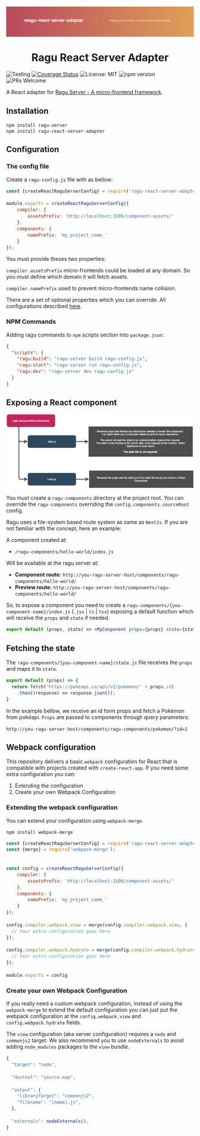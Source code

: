 <p align="center" style="color: #343a40">
  <p align="center" >
    <img src="repository-assets/banner.png" alt="Ragu" align="center" style="max-width: 100%">
  </p>
  <h1 align="center">Ragu React Server Adapter</h1>
</p>

![Testing](https://github.com/ragu-framework/ragu-react-server-adapter/workflows/Testing/badge.svg)
[![Coverage Status](https://coveralls.io/repos/github/ragu-framework/ragu-react-server-adapter/badge.svg?branch=main)](https://coveralls.io/github/ragu-framework/ragu-react-server-adapter?branch=main)
![License: MIT](https://img.shields.io/badge/License-MIT-blue.svg)
![npm version](https://badge.fury.io/js/ragu-react-server-adapter.svg)
![PRs Welcome](https://img.shields.io/badge/PRs-welcome-brightgreen.svg)

A React adapter for [Ragu Server - A micro-frontend framework](https://ragu-framework.github.io).

## Installation

```shell script
npm install ragu-server
npm install ragu-react-server-adapter
```

## Configuration

### The config file
Create a `ragu-config.js` file with as bellow:

```javascript
const {createReactRaguServerConfig} = require('ragu-react-server-adapter/config');

module.exports = createReactRaguServerConfig({
    compiler: {
        assetsPrefix: 'http://localhost:3100/component-assets/'
    },
    components: {
        namePrefix: 'my_project_name_'
    }
});
```

You must provide theses two properties:

`compiler.assetsPrefix` micro-frontends could be loaded at any domain. So you must define which domain it will fetch
assets.

`compiler.namePrefix` used to prevent micro-frontends name collision.

There are a set of optional properties which you can override. All configurations described [here](https://ragu-framework.github.io/ragu/interfaces/_src_config_.raguserverbaseconfig.html).

### NPM Commands

Adding ragu commands to `npm` scripts section into `package.json`:

```json
{
  "scripts": {
    "ragu:build": "ragu-server build ragu-config.js",
    "ragu:start": "ragu-server run ragu-config.js",
    "ragu:dev": "ragu-server dev ragu-config.js"
  }
}
```

## Exposing a React component

![Component structure](repository-assets/component-structure.png)

You must create a `ragu-components` directory at the project root. You can override the `ragu-components` overriding
the `config.components.sourceRoot` config.

Ragu uses a file-system based route system as same as `NextJs`. If you are not familiar with the concept, here an example:

A component created at:

- `/ragu-components/hello-world/index.js`

Will be available at the ragu server at:

- **Component route:** `http://you-ragu-server-host/components/ragu-components/hello-world/`
- **Preview route:** `http://you-ragu-server-host/components/ragu-components/hello-world/`

So, to expose a component you need to create a `ragu-components/{you-component-name}/index.js` (`.jsx` | `ts` | `tsx`)
exposing a default function which will receive the `props` and `state` if needed.

```jsx
export default (props, state) => <MyConponent props={props} state={state} />
```

## Fetching the state

The `ragu-components/{you-component-name}/state.js` file receives the `props` and maps it to `state`.

```js
export default (props) => {
  return fetch('https://pokeapi.co/api/v2/pokemon/' + props.id)
    .then((response) => response.json());
}
```

In the example bellow, we receive an id form props and fetch a Pokémon from pokéapi.
`Props` are passed to components through query parameters:

`http://you-ragu-server-host/components/ragu-components/pokemon/?id=1`

## Webpack configuration

This repository delivers a basic `webpack` configuration for React that is compatible with projects created with
`create-react-app`. If you need some extra configuration you can:

1. Extending the configuration
2. Create your own Webpack Configuration

### Extending the webpack configuration

You can extend your configuration using `webpack-merge`.

```shell script
npm install webpack-merge
```

```javascript
const {createReactRaguServerConfig} = require('ragu-react-server-adapter/config');
const {merge} = require('webpack-merge');


const config = createReactRaguServerConfig({
    compiler: {
        assetsPrefix: 'http://localhost:3100/component-assets/'
    },
    components: {
        namePrefix: 'my_project_name_'
    }
});

config.compiler.webpack.view = merge(config.compiler.webpack.view, {
  // Your extra configuration goes here
});

config.compiler.webpack.hydrate = merge(config.compiler.webpack.hydrate, {
  // Your extra configuration goes here
});

module.exports = config
```

### Create your own Webpack Configuration

If you really need a custom webpack configuration, instead of using the `webpack-merge`
to extend the default configuration you can just put the webpack
configuration at the `config.webpack.view` and `config.webpack.hydrate` fields.

The `view` configuration (aka server configuration) requires a `node` and `commonjs2` target.
We also recommend you to use `nodeExternals` to avoid adding `node_modules` packages to the `view` bundle.

```javascript
{
  "target": "node",

  "devtool": "source-map",

  "output": {
    "libraryTarget": "commonjs2",
    "filename": "[name].js",
  },

  "externals": nodeExternals(),
}
```
